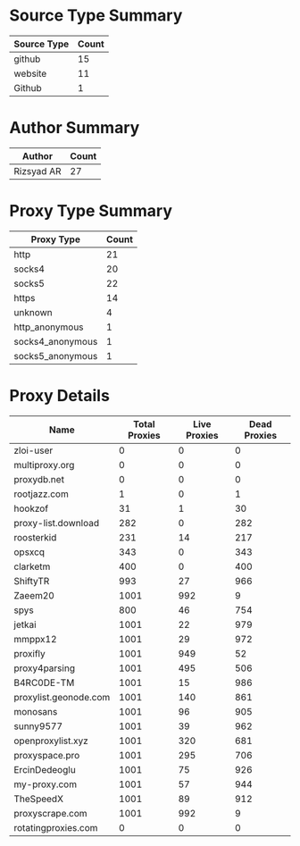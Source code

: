 # Source Type Summary

| Source Type | Count |
|-------------|-------|
| github | 15 |
| website | 11 |
| Github | 1 |


# Author Summary

| Author | Count |
|--------|-------|
| Rizsyad AR | 27 |


# Proxy Type Summary

| Proxy Type | Count |
|------------|-------|
| http | 21 |
| socks4 | 20 |
| socks5 | 22 |
| https | 14 |
| unknown | 4 |
| http_anonymous | 1 |
| socks4_anonymous | 1 |
| socks5_anonymous | 1 |


# Proxy Details

| Name | Total Proxies | Live Proxies | Dead Proxies |
|------|---------------|--------------|---------------|
| zloi-user | 0 | 0 | 0 |
| multiproxy.org | 0 | 0 | 0 |
| proxydb.net | 0 | 0 | 0 |
| rootjazz.com | 1 | 0 | 1 |
| hookzof | 31 | 1 | 30 |
| proxy-list.download | 282 | 0 | 282 |
| roosterkid | 231 | 14 | 217 |
| opsxcq | 343 | 0 | 343 |
| clarketm | 400 | 0 | 400 |
| ShiftyTR | 993 | 27 | 966 |
| Zaeem20 | 1001 | 992 | 9 |
| spys | 800 | 46 | 754 |
| jetkai | 1001 | 22 | 979 |
| mmppx12 | 1001 | 29 | 972 |
| proxifly | 1001 | 949 | 52 |
| proxy4parsing | 1001 | 495 | 506 |
| B4RC0DE-TM | 1001 | 15 | 986 |
| proxylist.geonode.com | 1001 | 140 | 861 |
| monosans | 1001 | 96 | 905 |
| sunny9577 | 1001 | 39 | 962 |
| openproxylist.xyz | 1001 | 320 | 681 |
| proxyspace.pro | 1001 | 295 | 706 |
| ErcinDedeoglu | 1001 | 75 | 926 |
| my-proxy.com | 1001 | 57 | 944 |
| TheSpeedX | 1001 | 89 | 912 |
| proxyscrape.com | 1001 | 992 | 9 |
| rotatingproxies.com | 0 | 0 | 0 |
